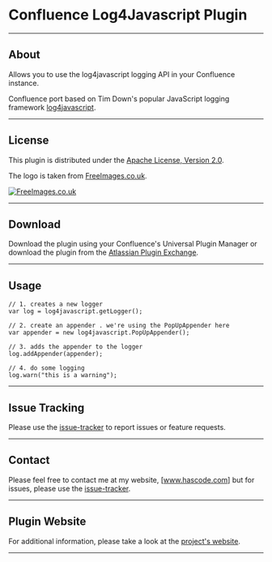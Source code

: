 
# Confluence Log4Javascript Plugin #

---------------

## About ##

Allows you to use the log4javascript logging API in your Confluence instance.

Confluence port based on Tim Down's popular JavaScript logging framework [log4javascript].

---------------

## License ##

This plugin is distributed under the [Apache License, Version 2.0].

The logo is taken from [FreeImages.co.uk].

[![FreeImages.co.uk](http://www.freeimages.co.uk/bitmaps/freeimagesuksmall.gif)](http://www.freeimages.co.uk/)

---------------

## Download ##

Download the plugin using your Confluence's Universal Plugin Manager or download the plugin from the [Atlassian Plugin Exchange].

----------------

## Usage ##

	// 1. creates a new logger
	var log = log4javascript.getLogger();

	// 2. create an appender . we're using the PopUpAppender here
	var appender = new log4javascript.PopUpAppender();

	// 3. adds the appender to the logger
	log.addAppender(appender);

	// 4. do some logging
	log.warn("this is a warning");

----------------

## Issue Tracking ##

Please use the [issue-tracker] to report issues or feature requests.

----------------

## Contact ##

Please feel free to contact me at my website, [www.hascode.com] but for issues, please use the [issue-tracker].

-----------------

## Plugin Website ##

For additional information, please take a look at the [project's website].

-----------------

  [log4javascript]:http://log4javascript.org/
  [Apache License, Version 2.0]:http://www.apache.org/licenses/LICENSE-2.0.html
  [Atlassian Plugin Exchange]:https://plugins.atlassian.com/plugins/com.hascode.confluence.javascript-logging-plugin
  [www.hascode.com]:http://www.hascode.com
  [issue-tracker]:https://bitbucket.org/hascode/confluence-log4javascript-plugin/issues
  [FreeImages.co.uk]:http://www.freeimages.co.uk
  [project's website]:http://app.hascode.com/confluence-log4javascript-plugin/
  

